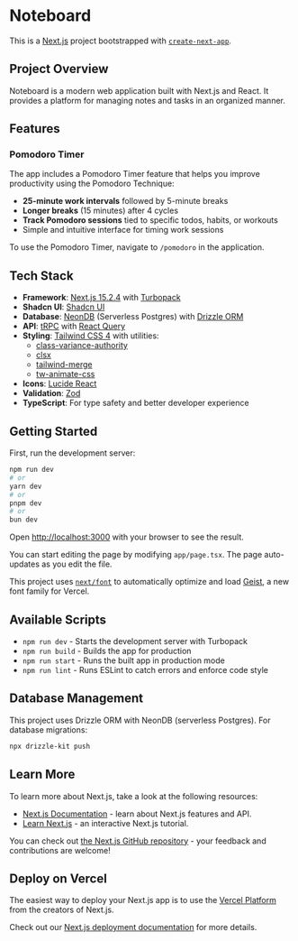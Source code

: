 # Noteboard

This is a [Next.js](https://nextjs.org) project bootstrapped with [`create-next-app`](https://nextjs.org/docs/app/api-reference/cli/create-next-app).

## Project Overview

Noteboard is a modern web application built with Next.js and React. It provides a platform for managing notes and tasks in an organized manner.

## Features

### Pomodoro Timer

The app includes a Pomodoro Timer feature that helps you improve productivity using the Pomodoro Technique:

- **25-minute work intervals** followed by 5-minute breaks
- **Longer breaks** (15 minutes) after 4 cycles
- **Track Pomodoro sessions** tied to specific todos, habits, or workouts
- Simple and intuitive interface for timing work sessions

To use the Pomodoro Timer, navigate to `/pomodoro` in the application.

## Tech Stack

- **Framework**: [Next.js 15.2.4](https://nextjs.org/) with [Turbopack](https://turbo.build/pack)
- **Shadcn UI**: [Shadcn UI](https://ui.shadcn.com/)
- **Database**: [NeonDB](https://neon.tech/) (Serverless Postgres) with [Drizzle ORM](https://orm.drizzle.team/)
- **API**: [tRPC](https://trpc.io/) with [React Query](https://tanstack.com/query/latest)
- **Styling**: [Tailwind CSS 4](https://tailwindcss.com/) with utilities:
  - [class-variance-authority](https://cva.style/docs)
  - [clsx](https://github.com/lukeed/clsx)
  - [tailwind-merge](https://github.com/dcastil/tailwind-merge)
  - [tw-animate-css](https://github.com/bentzibentz/tailwindcss-animate-css)
- **Icons**: [Lucide React](https://lucide.dev/guide/packages/lucide-react)
- **Validation**: [Zod](https://zod.dev/)
- **TypeScript**: For type safety and better developer experience

## Getting Started

First, run the development server:

```bash
npm run dev
# or
yarn dev
# or
pnpm dev
# or
bun dev
```

Open [http://localhost:3000](http://localhost:3000) with your browser to see the result.

You can start editing the page by modifying `app/page.tsx`. The page auto-updates as you edit the file.

This project uses [`next/font`](https://nextjs.org/docs/app/building-your-application/optimizing/fonts) to automatically optimize and load [Geist](https://vercel.com/font), a new font family for Vercel.

## Available Scripts

- `npm run dev` - Starts the development server with Turbopack
- `npm run build` - Builds the app for production
- `npm run start` - Runs the built app in production mode
- `npm run lint` - Runs ESLint to catch errors and enforce code style

## Database Management

This project uses Drizzle ORM with NeonDB (serverless Postgres). For database migrations:

```bash
npx drizzle-kit push
```

## Learn More

To learn more about Next.js, take a look at the following resources:

- [Next.js Documentation](https://nextjs.org/docs) - learn about Next.js features and API.
- [Learn Next.js](https://nextjs.org/learn) - an interactive Next.js tutorial.

You can check out [the Next.js GitHub repository](https://github.com/vercel/next.js) - your feedback and contributions are welcome!

## Deploy on Vercel

The easiest way to deploy your Next.js app is to use the [Vercel Platform](https://vercel.com/new?utm_medium=default-template&filter=next.js&utm_source=create-next-app&utm_campaign=create-next-app-readme) from the creators of Next.js.

Check out our [Next.js deployment documentation](https://nextjs.org/docs/app/building-your-application/deploying) for more details.
